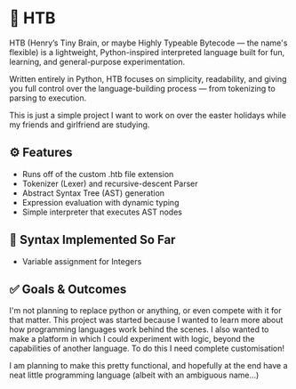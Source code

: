 # 🧠 HTB

HTB (Henry’s Tiny Brain, or maybe Highly Typeable Bytecode — the name's flexible) is a lightweight, Python-inspired interpreted language built for fun, learning, and general-purpose experimentation.

Written entirely in Python, HTB focuses on simplicity, readability, and giving you full control over the language-building process — from tokenizing to parsing to execution.

This is just a simple project I want to work on over the easter holidays while my friends and girlfriend are studying. 

## ⚙️ Features 

- Runs off of the custom .htb file extension
- Tokenizer (Lexer) and recursive-descent Parser
- Abstract Syntax Tree (AST) generation
- Expression evaluation with dynamic typing
- Simple interpreter that executes AST nodes

## 🚧 Syntax Implemented So Far

- Variable assignment for Integers

## ✅ Goals & Outcomes

I'm not planning to replace python or anything, or even compete with it for that matter. This project was started because I wanted to learn more about how programming languages work behind the scenes. I also wanted to make a platform in which I could experiment with logic, beyond the capabilities of another language. To do this I need complete customisation! 

I am planning to make this pretty functional, and hopefully at the end have a neat little programming language (albeit with an ambiguous name...)